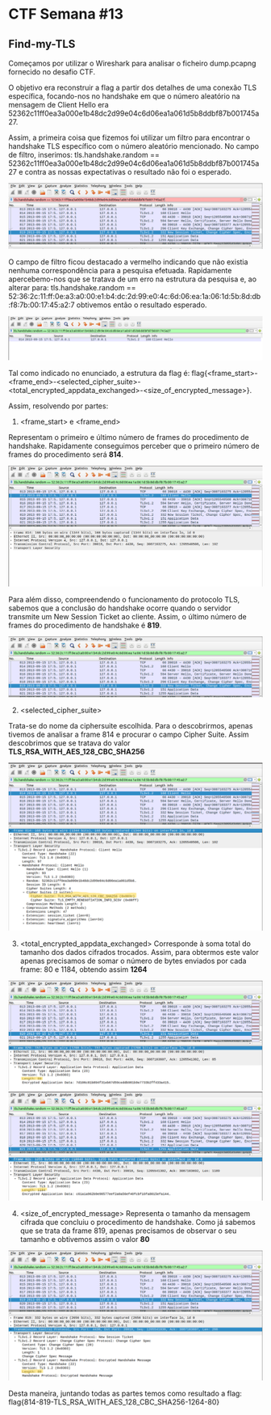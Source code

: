 # CTF Semana #13

## Find-my-TLS

Começamos por utilizar o Wireshark para analisar o ficheiro dump.pcapng fornecido no desafio CTF. 

O objetivo era reconstruir a flag a partir dos detalhes de uma conexão TLS específica, focando-nos no handshake em que o número aleatório na mensagem de Client Hello era 52362c11ff0ea3a000e1b48dc2d99e04c6d06ea1a061d5b8ddbf87b001745a27. 

Assim, a primeira coisa que fizemos foi utilizar um filtro para encontrar o handshake TLS específico com o número aleatório mencionado. No campo de filtro, inserimos: 
tls.handshake.random == 52362c11ff0ea3a000e1b48dc2d99e04c6d06ea1a061d5b8ddbf87b001745a27 e contra as nossas expectativas o resultado não foi o esperado. 

<img src="../screenshots/ctf13/wireshark_error.png" alt="wireshark_error">

O campo de filtro ficou destacado a vermelho indicando que não existia nenhuma correspondência para a pesquisa efetuada. Rapidamente apercebemo-nos que se tratava de um erro na estrutura da pesquisa e, ao alterar para:
tls.handshake.random == 52:36:2c:11:ff:0e:a3:a0:00:e1:b4:dc:2d:99:e0:4c:6d:06:ea:1a:06:1d:5b:8d:db:f8:7b:00:17:45:a2:7
obtivemos então o resultado esperado.

<img src="../screenshots/ctf13/wireshark_filter.png" alt="wireshark_filter">

Tal como indicado no enunciado, a estrutura da flag é: flag{<frame_start>-<frame_end>-<selected_cipher_suite>-<total_encrypted_appdata_exchanged>-<size_of_encrypted_message>}.

Assim, resolvendo por partes:

1. <frame_start> e <frame_end>

Representam o primeiro e último número de frames do procedimento de handshake. Rapidamente conseguimos perceber que o primeiro número de frames do procedimento será **814**. 

<img src="../screenshots/ctf13/frame_start.png" alt="frame_start">

Para além disso, compreendendo o funcionamento do protocolo TLS, sabemos que a conclusão do handshake ocorre quando o servidor transmite um New Session Ticket ao cliente. Assim,  o último número de frames do procedimento de handshake é **819**.

<img src="../screenshots/ctf13/frame_end.png" alt="frame_end">

2. <selected_cipher_suite>

Trata-se do nome da ciphersuite escolhida. Para o descobrirmos, apenas tivemos de analisar a frame 814 e procurar o campo Cipher Suite. Assim descobrimos que se tratava do valor **TLS_RSA_WITH_AES_128_CBC_SHA256** 

<img src="../screenshots/ctf13/selected_cipher_suite.png" alt="selected_cipher_suite">

3. <total_encrypted_appdata_exchanged> 
Corresponde à soma total do tamanho dos dados cifrados trocados. Assim, para obtermos este valor apenas precisamos de somar o número de bytes enviados por cada frame: 80 e 1184, obtendo assim **1264**

<img src="../screenshots/ctf13/total_encrypted_appdata_exchanged_1.png" alt="total_encrypted_appdata_exchanged_1">
<img src="../screenshots/ctf13/total_encrypted_appdata_exchanged_2.png" alt="total_encrypted_appdata_exchanged_2">

4. <size_of_encrypted_message> 
Representa o tamanho da mensagem cifrada que concluiu o procedimento de handshake. Como já sabemos que se trata da frame 819, apenas precisamos de observar o seu tamanho e obtivemos assim o valor **80**

<img src="../screenshots/ctf13/size_of_encrypted_message.png" alt="size_of_encrypted_message">

Desta maneira, juntando todas as partes temos como resultado a flag: flag{814-819-TLS_RSA_WITH_AES_128_CBC_SHA256-1264-80}

